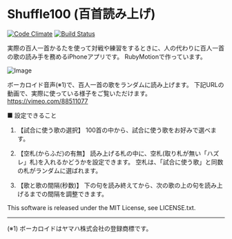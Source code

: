 Shuffle100 (百首読み上げ)
==========

[![Code Climate](https://codeclimate.com/github/satoyos/Shuffle100.png)](https://codeclimate.com/github/satoyos/Shuffle100)
[![Build Status](https://travis-ci.org/satoyos/Shuffle100.png?branch=master)](https://travis-ci.org/satoyos/Shuffle100)

実際の百人一首かるたを使って対戦や練習をするときに、人の代わりに百人一首の歌の読み手を務めるiPhoneアプリです。
RubyMotionで作っています。

![Image](http://postachio-images.s3-website-us-east-1.amazonaws.com/bdc9788b9b5c8ff218c37223f302b9a4/511242b6e6a9f3507107fc8f1c2af6e2/w600_df90791d0bf5c6022857a54b3700d61b.png)

ボーカロイド音声(※1)で、百人一首の歌をランダムに読み上げます。
下記URLの動画で、実際に使っている様子をご覧いただけます。
https://vimeo.com/88511077

■ 設定できること

1. 【試合に使う歌の選択】
  100首の中から、試合に使う歌をお好みで選べます。

2. 【空札(からふだ)の有無】
  読み上げる札の中に、空札(取り札が無い「ハズレ」札)を入れるかどうかを設定できます。
  空札は、「試合に使う歌」と同数の札がランダムに選ばれます。

3. 【歌と歌の間隔(秒数)】
  下の句を読み終えてから、次の歌の上の句を読み上げるまでの間隔を調整できます。



This software is released under the MIT License, see LICENSE.txt.

- - -

(※1) ボーカロイドはヤマハ株式会社の登録商標です。
